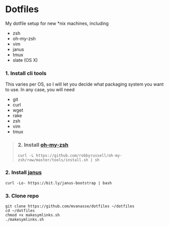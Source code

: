# Dotfiles

My dotfile setup for new *nix machines, including

- zsh
- oh-my-zsh
- vim
- janus
- tmux
- slate (OS X)

### 1. Install cli tools

This varies per OS, so I will let you decide what packaging system you
want to use. In any case, you will need

- git
- curl
- wget
- rake
- zsh
- vim
- tmux

> ### 2. Install [oh-my-zsh](https://github.com/robbyrussell/oh-my-zsh)
> 
>     curl -L https://github.com/robbyrussell/oh-my-zsh/raw/master/tools/install.sh | sh

### 2. Install [janus](https://github.com/carlhuda/janus)

    curl -Lo- https://bit.ly/janus-bootstrap | bash 

### 3. Clone repo

    git clone https://github.com/mvanasse/dotfiles ~/dotfiles
    cd ~/dotfiles
    chmod +x makesymlinks.sh
    ./makesymlinks.sh
